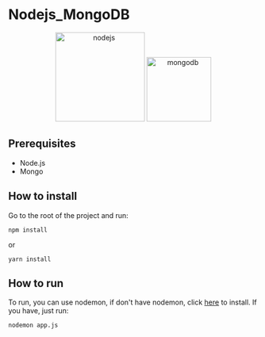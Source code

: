 # Nodejs_MongoDB
<div align="center">
   <img src="https://cdn.jsdelivr.net/gh/devicons/devicon/icons/nodejs/nodejs-original-wordmark.svg" alt="nodejs" height="180em"/>
   <img src="https://cdn.jsdelivr.net/gh/devicons/devicon/icons/mongodb/mongodb-original-wordmark.svg" alt="mongodb" height="130em"/>
</div>

## Prerequisites
- Node.js
- Mongo

## How to install
Go to the root of the project and run:
```
npm install
```
or
```
yarn install
```
## How to run
To run, you can use nodemon, if don't have nodemon, click <a href="https://www.npmjs.com/package/nodemon">here</a> to install. If you have, just run:
```
nodemon app.js
```
